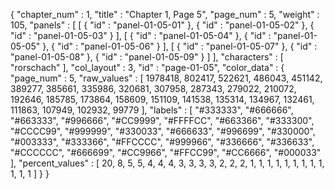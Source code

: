 {
  "chapter_num" : 1,
  "title" : "Chapter 1, Page 5",
  "page_num" : 5,
  "weight" : 105,
  "panels" : [
    [
      {
        "id" : "panel-01-05-01"
      },
      {
        "id" : "panel-01-05-02"
      },
      {
        "id" : "panel-01-05-03"
      }
    ],
    [
      {
        "id" : "panel-01-05-04"
      },
      {
        "id" : "panel-01-05-05"
      },
      {
        "id" : "panel-01-05-06"
      }
    ],
    [
      {
        "id" : "panel-01-05-07"
      },
      {
        "id" : "panel-01-05-08"
      },
      {
        "id" : "panel-01-05-09"
      }
    ]
  ],
  "characters" : [
    "rorschach"
  ],
  "col_layout" : 3,
  "id" : "page-01-05",
  "color_data" : {
    "page_num" : 5,
    "raw_values" : [
      1978418,
      802417,
      522621,
      486043,
      451142,
      389277,
      385661,
      335986,
      320681,
      307958,
      287343,
      279022,
      210072,
      192646,
      185785,
      173864,
      158609,
      151109,
      141538,
      135314,
      134967,
      132461,
      111863,
      107949,
      102932,
      99779
    ],
    "labels" : [
      "#333333",
      "#666666",
      "#663333",
      "#996666",
      "#CC9999",
      "#FFFFCC",
      "#663366",
      "#333300",
      "#CCCC99",
      "#999999",
      "#330033",
      "#666633",
      "#996699",
      "#330000",
      "#003333",
      "#333366",
      "#FFCCCC",
      "#999966",
      "#336666",
      "#336633",
      "#CCCCCC",
      "#666699",
      "#CC9966",
      "#FFCC99",
      "#CC6666",
      "#000033"
    ],
    "percent_values" : [
      20,
      8,
      5,
      5,
      4,
      4,
      4,
      3,
      3,
      3,
      3,
      2,
      2,
      2,
      1,
      1,
      1,
      1,
      1,
      1,
      1,
      1,
      1,
      1,
      1,
      1
    ]
  }
}
